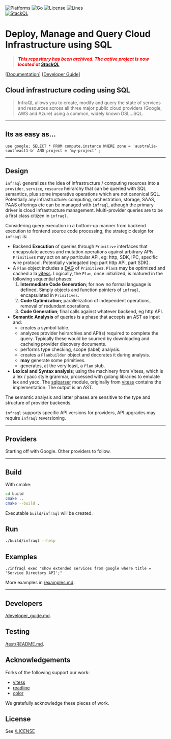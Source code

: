 <!-- language: lang-none -->

![Platforms](https://img.shields.io/badge/platform-windows%20macos%20linux-brightgreen)
![Go](https://github.com/infraql/infraql/workflows/Go/badge.svg)
![License](https://img.shields.io/github/license/infraql/infraql)
![Lines](https://img.shields.io/tokei/lines/github/infraql/infraql)  
[![StackQL](https://stackql.io/img/stackql-banner.png)](https://stackql.io/)  

# Deploy, Manage and Query Cloud Infrastructure using SQL

> <font color="red">__*This repository has been archived.  The active project is now located at [StackQL](https://github.com/stackql/stackql)*__</font>

[[Documentation](https://stackql.io/docs)]  [[Developer Guide](https://github.com/infraql/infraql/blob/develop/developer_guide.md)]

## Cloud infrastructure coding using SQL

> InfraQL allows you to create, modify and query the state of services and resources across all three major public cloud providers (Google, AWS and Azure) using a common, widely known DSL...SQL.

----
## Its as easy as...
    use google; SELECT * FROM compute.instance WHERE zone = 'australia-southeast1-b' AND project = 'my-project' ;

----

## Design

`infraql` generalizes the idea of infrastructure / computing reources into a `provider`, `service`, `resource` heirarchy that can be queried with SQL semantics, plus some imperative operations which are not canonical SQL.  Potentially any infrastructure: computing, orchestration, storage, SAAS, PAAS offerings etc can be managed with `infraql`, athough the primary driver is cloud infrastructure management.  Multi-provider queries are to be a first class citizen in `infraql`.

Considering query execution in a bottom-up manner from backend execution to frontend source code processing, the strategic design for `infraql` is:

  - Backend **Execution** of queries through `Primitive` interfaces that encapsulate access and mutation operations against arbitrary APIs.  `Primitive`s may act on any particular API, eg: http, SDK, IPC, specific wire protocol.  Potentially variegated (eg: part http API, part SDK).
  - A `Plan` object includes a [DAG](https://en.wikipedia.org/wiki/Directed_acyclic_graph) of `Primitive`s.  `Plan`s may be optimized and cached a la [vitess](https://github.com/vitessio/vitess).  Logically, the `Plan`, once initialized, is matured in the following sequential phases:
    1. **Intermediate Code Generation**; for now no formal language is defined.  Simply objects and function pointers of `infraql`, encapsulated in `Primitives`.
    2. **Code Optimization**; parallelization of independent operations, removal of redundant operations.
    3. **Code Generation**; final calls against whatever backend, eg http API. 
  - **Semantic Analysis** of queries is a phase that accepts an AST as input and:
    - creates a symbol table.
    - analyzes provider heirarchies and API(s) required to complete the query.  Typically these would be sourced by downloading and cacheing provider discovery documents.
    - performs type checking, scope (label) analysis.
    - creates a `Planbuilder` object and decorates it during analysis.
    - **may** generate some primitives.
    - generates, at the very least, a `Plan` stub.
  - **Lexical and Syntax analysis**; using the machinery from Vitess, which is a lex / yacc style grammar, processed with golang libraries to emulate lex and yacc.  The [sqlparser](https://github.com/infraql/vitess/blob/feature/infraql-develop/go/vt/sqlparser) module, originally from [vitess](https://github.com/vitessio/vitess) contains the implementation.  The output is an AST.

The semantic analysis and latter phases are sensitive to the type and structure of provider backends.

`infraql` supports specific API versions for providers, API upgrades may require `infraql` reversioning.

---

## Providers

Starting off with Google.  Other providers to follow.

---

## Build

With cmake:

```bash
cd build
cmake ..
cmake --build .
```


Executable `build/infraql` will be created.


## Run

```bash
./build/infraql --help

```

## Examples

```
./infraql exec "show extended services from google where title = 'Service Directory API';"
```

More examples in [/examples.md](/examples.md).

---

## Developers

[/developer_guide.md](/developer_guide.md).

## Testing

[/test/README.md](/test/README.md).

## Acknowledgements

Forks of the following support our work:

  - [vitess](https://vitess.io/)
  - [readline](https://github.com/chzyer/readline)
  - [color](https://github.com/fatih/color)

We gratefully acknowledge these pieces of work.

## License

See [/LICENSE](/LICENSE)
